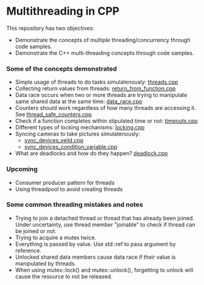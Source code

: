 # Multithreading in CPP

This repository has two objectives:
* Demonstrate the concepts of multiple threading/concurrency through code samples.
* Demonstrate the C++ multi-threading concepts through code samples.

### Some of the concepts demonstrated
* Simple usage of threads to do tasks simulatenously: [threads.cpp](threads.cpp)
* Collecting return values from threads: [return_from_function.cpp](return_from_function.cpp)
* Data race occurs when two or more threads are trying to manipulate same shared data at the same time: [data_race.cpp](data_race.cpp)
* Counters should work regardless of how many threads are accessing it. See [thread_safe_counters.cpp](thread_safe_counters.cpp)
* Check if a function completes within stipulated time or not: [timeouts.cpp](timeouts.cpp)
* Different types of locking mechanisms: [locking.cpp](locking.cpp)
* Syncing cameras to take pictures simulatenously: 
    * [sync_devices_yeild.cpp](sync_devices_yield.cpp)
    * [sync_devices_condition_variable.cpp](sync_devices_condition_variable.cpp)
* What are deadlocks and how do they happen? [deadlock.cpp](deadlock.cpp)

### Upcoming
* Consumer producer pattern for threads
* Using threadpool to avoid creating threads

### Some common threading mistakes and notes
* Trying to join a detached thread or thread that has already been joined. Under uncertainty, use thread member "joinable" to check if thread can be joined or not.
* Trying to acquire a mutex twice.
* Everything is passed by value. Use std::ref to pass argument by reference.
* Unlocked shared data members cause data race if their value is manipulated by threads.
* When using mutex::lock() and mutex::unlock(), forgetting to unlock will cause the resource to not be released.
  